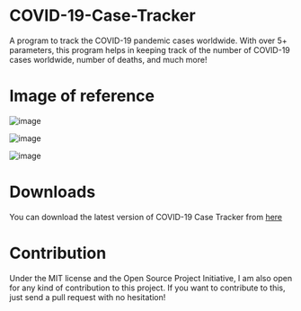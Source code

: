 # COVID-19-Case-Tracker
A program to track the COVID-19 pandemic cases worldwide. With over 5+ parameters, this program helps in keeping track of the number of COVID-19 cases worldwide, number of deaths, and much more!

# Image of reference
![image](https://user-images.githubusercontent.com/82705218/134456219-3dc1e938-95c5-4fd9-8ea3-ea0fc5098dc1.png)

![image](https://user-images.githubusercontent.com/82705218/134456238-947495ee-959a-437b-8197-7d42ccbbd67f.png)

![image](https://user-images.githubusercontent.com/82705218/134456253-667eab18-1d2b-42bc-8b86-98b321446e5e.png)


# Downloads
You can download the latest version of COVID-19 Case Tracker from [here](https://github.com/Ne10-Neon/COVID-19-Case-Tracker/releases/tag/v3.0)

# Contribution
Under the MIT license and the Open Source Project Initiative, I am also open for any kind of contribution to this project. If you want to contribute to this, just send a pull request with no hesitation!
